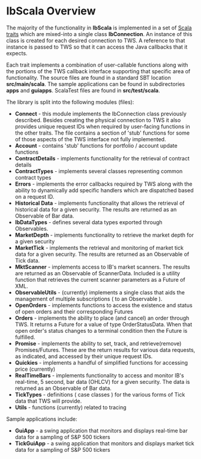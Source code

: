 # IbScala Overview #

The majority of the functionality in **IbScala** is implemented in a set of <a href="http://docs.scala-lang.org/tutorials/tour/traits.html">Scala traits</a> which are mixed-into a single class **IbConnection**. An instance of this class is created for each desired connection to TWS. A reference to that instance is passed to TWS so that it can access the Java callbacks that it expects.

Each trait implements a combination of user-callable functions along with the portions of the TWS callback interface supporting that specific area of functionality. The source files are found in a standard SBT location **src/main/scala**. The sample applications can be found in subdirectories **apps** and **guiapps**. ScalaTest files are found in **src/test/scala**.

The library is split into the following modules (files):
- **Connect** - this module implements the IbConnection class previously described. Besides creating the physical connection to TWS it also provides unique request IDs when required by user-facing functions in the other traits. The file contains a section of 'stub' functions for some of those aspects of the TWS interface not fully implemented. 
- **Account** - contains 'stub' functions for portfolio / account update functions
- **ContractDetails** - implements functionality for the retrieval of contract details
- **ContractTypes** - implements several classes representing common contract types
- **Errors** - implements the error callbacks required by TWS along with the ability to dynamically add specific handlers which are dispatched based on a request ID.
- **Historical Data** - implements functionality that allows the retrieval of historical data for a given security. The results are returned as an Observable of Bar data.
- **IbDataTypes** - defines several data types exported through Observables.
- **MarketDepth** - implements functionality to retrieve the market depth for a given security
- **MarketTick** - implements the retrieval and monitoring of market tick data for a given security. The results are returned as an Observable of Tick data.
- **MktScanner** - implements access to IB's market scanners. The results are returned as an Observable of ScannerData. Included is a utility function that retrieves the current scanner parameters as a Future of XML.
- **ObservableUtils** - (currently) implements a single class that aids the management of multiple subscriptions ( to an Observable ).
- **OpenOrders** - implements functions to access the existence and status of open orders and their corresponding Futures
- **Orders** - implements the ability to place (and cancel) an order through TWS. It returns a Future for a value of type OrderStatusData. When that open order's status changes to a terminal condition then the Future is fulfilled.
- **Promise** - implements the ability to set, track, and retrieve(remove) Promises/Futures. These are the return results for various data requests, as indicated, and accessed by their unique request IDs.
- **Quickies** - implements a handful of simplified functions for accessing price (currently)
- **RealTimeBars** - implements functionality to access and monitor IB's real-time, 5 second, bar data (OHLCV) for a given security. The data is returned as an Observable of Bar data.
- **TickTypes** - definitions ( case classes ) for the various forms of Tick data that TWS will provide.
- **Utils** - functions (currently) related to tracing

Sample applications include:
- **GuiApp** - a swing application that monitors and displays real-time bar data for a sampling of S&P 500 tickers
- **TickGuiApp** - a swing application that monitors and displays market tick data for a sampling of S&P 500 tickers
   